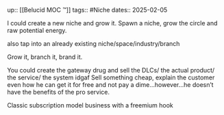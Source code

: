 up:: [[Belucid MOC ™]]
tags:: #Niche 
dates:: 2025-02-05

I could create a new niche and grow it.
Spawn a niche, grow the circle and raw potential energy.

also tap into an already existing niche/space/industry/branch 

Grow it, branch it, brand it.  


You could create the gateway drug and sell the DLCs/ the actual product/ the service/ the system idgaf
Sell something cheap, explain the customer even how he can get it for free and not pay a dime…however…he doesn’t have the benefits of the pro service.

Classic subscription model business with a freemium hook
